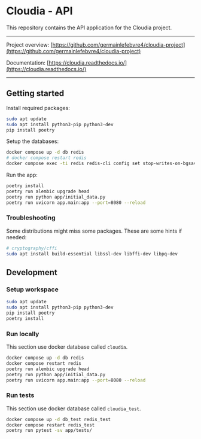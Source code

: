 # Cloudia - API

This repository contains the API application for the Cloudia project.

---

Project overview: [https://github.com/germainlefebvre4/cloudia-project](https://github.com/germainlefebvre4/cloudia-project)

Documentation: [https://cloudia.readthedocs.io/](https://cloudia.readthedocs.io/)

---

## Getting started

Install required packages:

```bash
sudo apt update
sudo apt install python3-pip python3-dev
pip install poetry
```

Setup the databases:

```bash
docker compose up -d db redis
# docker compose restart redis
docker compose exec -ti redis redis-cli config set stop-writes-on-bgsave-error no
```

Run the app:

```bash
poetry install
poetry run alembic upgrade head
poetry run python app/initial_data.py
poetry run uvicorn app.main:app --port=8080 --reload
```

### Troubleshooting

Some distributions might miss some packages. These are some hints if needed:

```bash
# cryptography/cffi
sudo apt install build-essential libssl-dev libffi-dev libpq-dev
```

## Development

### Setup workspace

```bash
sudo apt update
sudo apt install python3-pip python3-dev
pip install poetry
poetry install
```

### Run locally

This section use docker database called `cloudia`.

```bash
docker compose up -d db redis
docker compose restart redis
poetry run alembic upgrade head
poetry run python app/initial_data.py
poetry run uvicorn app.main:app --port=8080 --reload
```

### Run tests

This section use docker database called `cloudia_test`.

```bash
docker compose up -d db_test redis_test
docker compose restart redis_test
poetry run pytest -sv app/tests/
```
